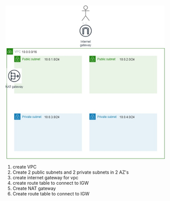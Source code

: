 ![plan to build](./images/module-practice.jpg)
1. create VPC
2. Create 2 public subnets and 2 private subnets in 2 AZ's
3. create internet gateway for vpc
4. create route table to connect to IGW
5. Create NAT gateway
6. Create route table to connect to IGW
